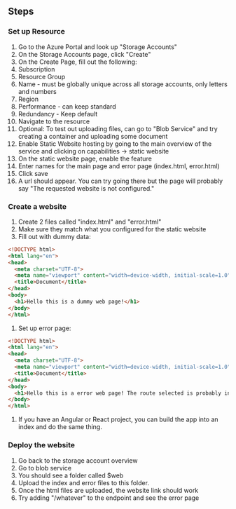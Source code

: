 ## Steps
### Set up Resource
1. Go to the Azure Portal and look up "Storage Accounts"
1. On the Storage Accounts page, click "Create"
1. On the Create Page, fill out the following:
  1. Subscription
  1. Resource Group
  1. Name - must be globally unique across all storage accounts, only letters and numbers
  1. Region
  1. Performance - can keep standard
  1. Redundancy - Keep default
1. Navigate to the resource
1. Optional: To test out uploading files, can go to "Blob Service" and try creating a container and uploading some document
1. Enable Static Website hosting by going to the main overview of the service and clicking on capabilities -> static website
1. On the static website page, enable the feature
1. Enter names for the main page and error page (index.html, error.html)
1. Click save
1. A url should appear. You can try going there but the page will probably say "The requested website is not configured."

### Create a website
1. Create 2 files called "index.html" and "error.html"
  1. Make sure they match what you configured for the static website
1. Fill out with dummy data:
```html
<!DOCTYPE html>
<html lang="en">
<head>
  <meta charset="UTF-8">
  <meta name="viewport" content="width=device-width, initial-scale=1.0">
  <title>Document</title>
</head>
<body>
  <h1>Hello this is a dummy web page!</h1>
</body>
</html>
```
1. Set up error page:
```html
<!DOCTYPE html>
<html lang="en">
<head>
  <meta charset="UTF-8">
  <meta name="viewport" content="width=device-width, initial-scale=1.0">
  <title>Document</title>
</head>
<body>
  <h1>Hello this is a error web page! The route selected is probably invalid!</h1>
</body>
</html>
```
1. If you have an Angular or React project, you can build the app into an index and do the same thing.

### Deploy the website
1. Go back to the storage account overview
1. Go to blob service
1. You should see a folder called $web
1. Upload the index and error files to this folder.
1. Once the html files are uploaded, the website link should work
1. Try adding "/whatever" to the endpoint and see the error page